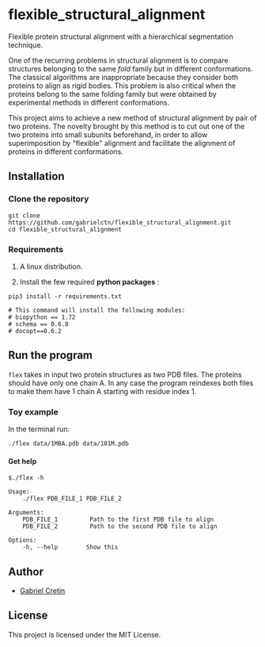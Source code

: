 # flexible_structural_alignment
Flexible protein structural alignment with a hierarchical segmentation technique.

One of the recurring problems in structural alignment is to compare structures
belonging to the same *fold* family but in different conformations. The
classical algorithms are inappropriate because they consider both proteins to align as
rigid bodies. This problem is also critical when the proteins belong to
the same folding family but were obtained by experimental methods in
different conformations.

This project aims to achieve a new method of structural alignment by pair
of two proteins. The novelty brought by this method is to cut out one of the two
proteins into small subunits beforehand, in order to allow superimposition by "flexible" alignment and facilitate the alignment of proteins in different conformations.

## Installation

### Clone the repository
```
git clone https://github.com/gabrielctn/flexible_structural_alignment.git
cd flexible_structural_alignment
```

### Requirements

1. A linux distribution.

2. Install the few required **python packages** :

```
pip3 install -r requirements.txt

# This command will install the following modules:
# biopython == 1.72
# schema == 0.6.8
# docopt==0.6.2
```


## Run the program

`flex` takes in input two protein structures as two PDB files. The proteins should have only one chain A. In any case the program reindexes both files to make them have 1 chain A starting with residue index 1.


### Toy example

In the terminal run:
```
./flex data/1MBA.pdb data/101M.pdb
```

#### Get help

```
$./flex -h

Usage:
    ./flex PDB_FILE_1 PDB_FILE_2

Arguments:
    PDB_FILE_1         Path to the first PDB file to align
    PDB_FILE_2         Path to the second PDB file to align

Options:
    -h, --help        Show this
```

## Author

- [Gabriel Cretin](https://github.com/gabrielctn)

## License

This project is licensed under the MIT License.
